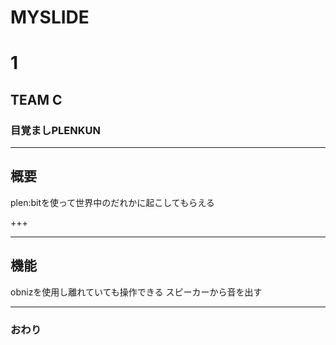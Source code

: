 # MYSLIDE
# 1 
## TEAM C 

### 目覚ましPLENKUN 




---


## 概要
plen:bitを使って世界中のだれかに起こしてもらえる

+++



---


## 機能
obnizを使用し離れていても操作できる
スピーカーから音を出す



---


### おわり
